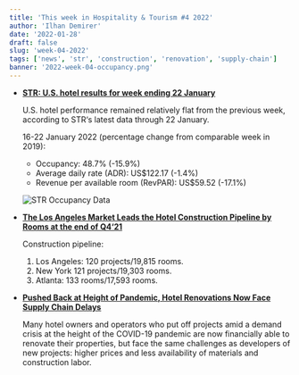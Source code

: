 ```yaml
---
title: 'This week in Hospitality & Tourism #4 2022'
author: 'Ilhan Demirer'
date: '2022-01-28'
draft: false
slug: 'week-04-2022'
tags: ['news', 'str', 'construction', 'renovation', 'supply-chain']
banner: '2022-week-04-occupancy.png'
---
```


- **[STR: U.S. hotel results for week ending 22 January](https://str.com/press-release/str-us-hotel-results-week-ending-22-january)**

  U.S. hotel performance remained relatively flat from the previous week, according to STR‘s latest data through 22 January.

  16-22 January 2022 (percentage change from comparable week in 2019):

  - Occupancy: 48.7% (-15.9%)
  - Average daily rate (ADR): US$122.17 (-1.4%)
  - Revenue per available room (RevPAR): US$59.52 (-17.1%)

  ![STR Occupancy Data](/images/blogimages/2022-week-04-occupancy.png)

- **[The Los Angeles Market Leads the Hotel Construction Pipeline by Rooms at the end of Q4‘21](https://www.hospitalitynet.org/news/4108637.html)**

  Construction pipeline:

  1. Los Angeles: 120 projects/19,815 rooms.
  2. New York 121 projects/19,303 rooms.
  3. Atlanta: 133 rooms/17,593 rooms.

- **[Pushed Back at Height of Pandemic, Hotel Renovations Now Face Supply Chain Delays](https://www.costar.com/article/1928073552)**

  Many hotel owners and operators who put off projects amid a demand crisis at the height of the COVID-19 pandemic are now financially able to renovate their properties, but face the same challenges as developers of new projects: higher prices and less availability of materials and construction labor.
